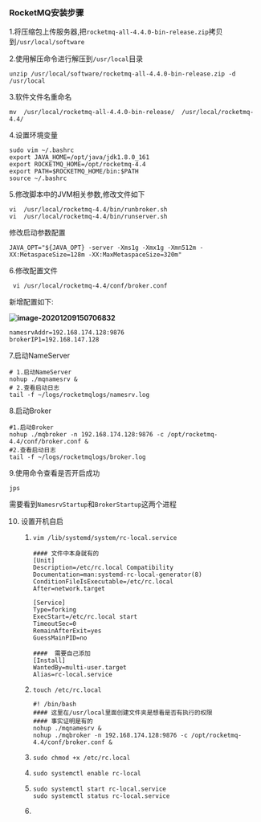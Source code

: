 ### RocketMQ安装步骤

1.将压缩包上传服务器,把`rocketmq-all-4.4.0-bin-release.zip`拷贝到`/usr/local/software`

2.使用解压命令进行解压到`/usr/local`目录

```shell
unzip /usr/local/software/rocketmq-all-4.4.0-bin-release.zip -d /usr/local
```

3.软件文件名重命名

```shell
mv  /usr/local/rocketmq-all-4.4.0-bin-release/  /usr/local/rocketmq-4.4/
```

4.设置环境变量

```shell
sudo vim ~/.bashrc
export JAVA_HOME=/opt/java/jdk1.8.0_161
export ROCKETMQ_HOME=/opt/rocketmq-4.4
export PATH=$ROCKETMQ_HOME/bin:$PATH
source ~/.bashrc
```

5.修改脚本中的JVM相关参数,修改文件如下

```shell
vi  /usr/local/rocketmq-4.4/bin/runbroker.sh
vi  /usr/local/rocketmq-4.4/bin/runserver.sh
```

修改启动参数配置

```shell
JAVA_OPT="${JAVA_OPT} -server -Xms1g -Xmx1g -Xmn512m -XX:MetaspaceSize=128m -XX:MaxMetaspaceSize=320m"
```

6.修改配置文件

```shell
 vi /usr/local/rocketmq-4.4/conf/broker.conf
```

新增配置如下:

**![image-20201209150706832](图片/image-20201209150753513.png)**

```
namesrvAddr=192.168.174.128:9876
brokerIP1=192.168.147.128
```



7.启动NameServer

```shell
# 1.启动NameServer
nohup ./mqnamesrv &
# 2.查看启动日志
tail -f ~/logs/rocketmqlogs/namesrv.log
```

8.启动Broker

```shell
#1.启动Broker
nohup ./mqbroker -n 192.168.174.128:9876 -c /opt/rocketmq-4.4/conf/broker.conf &
#2.查看启动日志
tail -f ~/logs/rocketmqlogs/broker.log
```

9.使用命令查看是否开启成功

```shell
jps
```

需要看到`NamesrvStartup`和`BrokerStartup`这两个进程

10. 设置开机自启

    1. ```
       vim /lib/systemd/system/rc-local.service
       
       #### 文件中本身就有的
       [Unit]
       Description=/etc/rc.local Compatibility
       Documentation=man:systemd-rc-local-generator(8)
       ConditionFileIsExecutable=/etc/rc.local
       After=network.target
       
       [Service]
       Type=forking
       ExecStart=/etc/rc.local start
       TimeoutSec=0
       RemainAfterExit=yes
       GuessMainPID=no
       
       ####  需要自己添加
       [Install]
       WantedBy=multi-user.target
       Alias=rc-local.service
       
       ```

    2. ```
       touch /etc/rc.local
       
       #! /bin/bash
       #### 这里在/usr/local里面创建文件夹是想看是否有执行的权限
       #### 事实证明是有的
       nohup ./mqnamesrv &
       nohup ./mqbroker -n 192.168.174.128:9876 -c /opt/rocketmq-4.4/conf/broker.conf &
       ```

    3. ```
       sudo chmod +x /etc/rc.local
       ```

    4. ```
       sudo systemctl enable rc-local
       ```

    5. ```
       sudo systemctl start rc-local.service
       sudo systemctl status rc-local.service
       ```

    6. 

    

